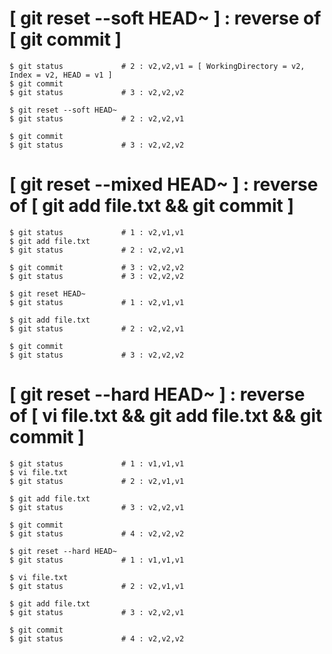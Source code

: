 # [ git reset --soft HEAD~ ] : reverse of [ git commit ]
```{bash}
$ git status             # 2 : v2,v2,v1 = [ WorkingDirectory = v2, Index = v2, HEAD = v1 ]
$ git commit
$ git status             # 3 : v2,v2,v2

$ git reset --soft HEAD~ 
$ git status             # 2 : v2,v2,v1

$ git commit
$ git status             # 3 : v2,v2,v2
```

# [ git reset --mixed HEAD~ ] : reverse of [ git add file.txt && git commit ]
```{bash}
$ git status             # 1 : v2,v1,v1
$ git add file.txt
$ git status             # 2 : v2,v2,v1

$ git commit             # 3 : v2,v2,v2
$ git status             # 3 : v2,v2,v2

$ git reset HEAD~
$ git status             # 1 : v2,v1,v1

$ git add file.txt
$ git status             # 2 : v2,v2,v1

$ git commit
$ git status             # 3 : v2,v2,v2
```

# [ git reset --hard HEAD~ ] : reverse of [ vi file.txt && git add file.txt && git commit ]
```{bash}
$ git status             # 1 : v1,v1,v1
$ vi file.txt
$ git status             # 2 : v2,v1,v1

$ git add file.txt
$ git status             # 3 : v2,v2,v1

$ git commit
$ git status             # 4 : v2,v2,v2

$ git reset --hard HEAD~
$ git status             # 1 : v1,v1,v1

$ vi file.txt
$ git status             # 2 : v2,v1,v1

$ git add file.txt
$ git status             # 3 : v2,v2,v1

$ git commit
$ git status             # 4 : v2,v2,v2
```
